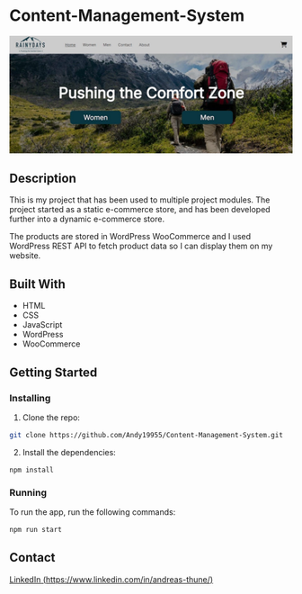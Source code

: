 # Content-Management-System

![image](https://github.com/Andy19955/Content-Management-System/blob/master/rainydays.jpg)

## Description

This is my project that has been used to multiple project modules. The project started as a static e-commerce store, and has been developed further into a dynamic e-commerce store.

The products are stored in WordPress WooCommerce and I used WordPress REST API to fetch product data so I can display them on my website.

## Built With

- HTML
- CSS
- JavaScript
- WordPress
- WooCommerce

## Getting Started

### Installing

1. Clone the repo:

```bash
git clone https://github.com/Andy19955/Content-Management-System.git
```

2. Install the dependencies:

```
npm install
```

### Running

To run the app, run the following commands:

```bash
npm run start
```

## Contact

[LinkedIn (https://www.linkedin.com/in/andreas-thune/)](https://www.linkedin.com/in/andreas-thune/)
